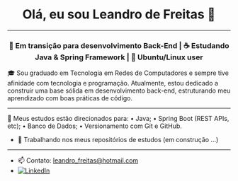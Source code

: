<h1 align="center">Olá, eu sou Leandro de Freitas 👋</h1>
<hr>
<h3 align="center">🚀 Em transição para desenvolvimento Back-End | ☕ Estudando Java & Spring Framework | 🐧 Ubuntu/Linux user</h3>
🎓 Sou graduado em Tecnologia em Redes de Computadores e sempre tive afinidade com tecnologia e programação. 
Atualmente, estou dedicado a construir uma base sólida em desenvolvimento back-end, estruturando meu aprendizado com boas práticas de código.

<hr>

📌 Meus estudos estão direcionados para:
 • Java;
 • Spring Boot (REST APIs, etc);
 • Banco de Dados;
 • Versionamento com Git e GitHub.

 - 🔭 Trabalhando nos meus repositórios de estudos (em construção ...)

 <hr>
 
- 📫 Contato: leandro_freitas@hotmail.com
- [![LinkedIn](https://img.shields.io/badge/LinkedIn-blue?logo=linkedin&logoColor=white)](https://www.linkedin.com/in/oleandrofreitas/)




